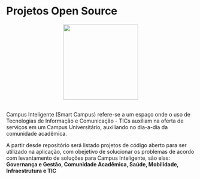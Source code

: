 # Projetos Open Source


<div id="box" align="center" >
  <img height='200px' src="https://avatars.githubusercontent.com/u/85190333?s=200&v=4"><br><br>
</div>

<p>Campus Inteligente (Smart Campus) refere-se a um espaço onde o uso de Tecnologias de Informação e Comunicação - TICs auxiliam na oferta de serviços em um Campus Universitário, auxiliando no dia-a-dia da comunidade acadêmica. <br></p>
<p>A partir desde repositório será listado projetos de código aberto para ser utilizado na aplicação, com obejetivo de solucionar os problemas de acordo com levantamento de soluções para Campus Inteligente, são elas: <b>Governança e Gestão, Comunidade Acadêmica, Saúde, Mobilidade, Infraestrutura e TIC</b>
  </p>
